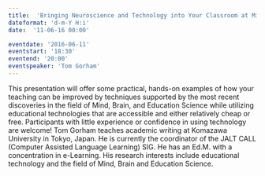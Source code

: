 ```yaml
---
title:  'Bringing Neuroscience and Technology into Your Classroom at Minimal Cost'
dateformat: 'd-m-Y H:i'
date:  '11-06-16 00:00'

eventdate: '2016-06-11'
eventstart: '18:30'
eventend: '20:00'
eventspeaker: 'Tom Gorham'
---
```


This presentation will offer some practical, hands-on examples of how your teaching can be improved by techniques supported by the most recent discoveries in the field of Mind, Brain, and Education Science while utilizing educational technologies that are accessible and either relatively cheap or free. Participants with little experience or confidence in using technology are welcome! 
Tom Gorham teaches academic writing at Komazawa University in Tokyo, Japan. He is currently the coordinator of the JALT CALL (Computer Assisted Language Learning) SIG. He has an Ed.M. with a concentration in e-Learning. His research interests include educational technology and the field of Mind, Brain and Education Science. 

